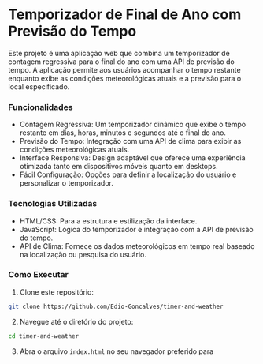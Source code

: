 # Temporizador de Final de Ano com Previsão do Tempo

Este projeto é uma aplicação web que combina um temporizador de contagem regressiva para o final do ano com uma API de previsão do tempo. A aplicação permite aos usuários acompanhar o tempo restante enquanto exibe as condições meteorológicas atuais e a previsão para o local especificado.

### Funcionalidades

- Contagem Regressiva: Um temporizador dinâmico que exibe o tempo restante em dias, horas, minutos e segundos até o final do ano.
- Previsão do Tempo: Integração com uma API de clima para exibir as condições meteorológicas atuais.
- Interface Responsiva: Design adaptável que oferece uma experiência otimizada tanto em dispositivos móveis quanto em desktops.
- Fácil Configuração: Opções para definir a localização do usuário e personalizar o temporizador.

### Tecnologias Utilizadas

- HTML/CSS: Para a estrutura e estilização da interface.
- JavaScript: Lógica do temporizador e integração com a API de previsão do tempo.
- API de Clima: Fornece os dados meteorológicos em tempo real baseado na localização ou pesquisa do usuário.

### Como Executar

1. Clone este repositório:

```bash
git clone https://github.com/Edio-Goncalves/timer-and-weather
```

2. Navegue até o diretório do projeto:

```bash
cd timer-and-weather
```

3. Abra o arquivo `index.html` no seu navegador preferido para
